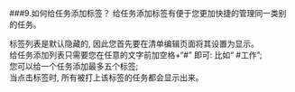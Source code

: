 ###9.如何给任务添加标签？
给任务添加标签有便于您更加快捷的管理同一类别的任务。

标签列表是默认隐藏的, 因此您首先要在清单编辑页面将其设置为显示。
<br/>给任务添加列表只需要您在任意的文字前加空格+“#” 即可: 比如“ #工作”; <br/>您可以给一个任务添加最多五个标签; <br/>当点击标签时, 所有被打上该标签的任务都会显示出来。

